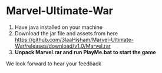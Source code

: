 # Marvel-Ultimate-War

1. Have java installed on your machine
2. Download the jar file and assets from here 
https://github.com/3laaHisham/Marvel-Ultimate-War/releases/download/v1.0/Marvel.rar
3. **Unpack Marvel.rar and run PlayMe.bat to start the game**

We look forward to hear your feedback



